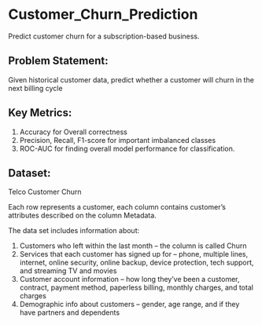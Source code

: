 # Customer_Churn_Prediction
Predict customer churn for a subscription-based business.

## Problem Statement:

Given historical customer data, predict whether a customer will churn in the next billing cycle

## Key Metrics:

1. Accuracy for Overall correctness
2. Precision, Recall, F1-score for important imbalanced classes
3. ROC-AUC for finding overall model performance for classification.

## Dataset:
Telco Customer Churn

Each row represents a customer, each column contains customer’s attributes described on the column Metadata.

The data set includes information about:

1. Customers who left within the last month – the column is called Churn
2. Services that each customer has signed up for – phone, multiple lines, internet, online security, online backup, device protection, tech support, and streaming TV and movies
3. Customer account information – how long they’ve been a customer, contract, payment method, paperless billing, monthly charges, and total charges
4. Demographic info about customers – gender, age range, and if they have partners and dependents

